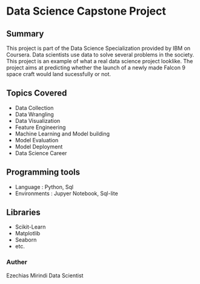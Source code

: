 # Data Science Capstone Project
## Summary
This project is part of the Data Science Specialization provided by IBM on Coursera. Data scientists use data to solve several problems in the society. This project is an example of what a real data science project looklike. The project aims at predicting whether the launch of a newly made Falcon 9 space craft would land sucessfully or not.

## Topics Covered
- Data Collection
- Data Wrangling
- Data Visualization
- Feature Engineering
- Machine Learning and Model building
- Model Evaluation
- Model Deployment
- Data Science Career

## Programming tools
- Language : Python, Sql
- Environments : Jupyer Notebook, Sql-lite
  
## Libraries
- Scikit-Learn
- Matplotlib
- Seaborn
- etc.

### Auther
Ezechias Mirindi
Data Scientist
